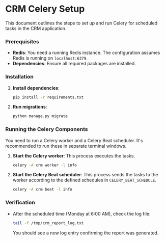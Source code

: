 # CRM Celery Setup

This document outlines the steps to set up and run Celery for scheduled tasks in the CRM application.

### Prerequisites

- **Redis**: You need a running Redis instance. The configuration assumes Redis is running on `localhost:6379`.
- **Dependencies**: Ensure all required packages are installed.

### Installation

1.  **Install dependencies**:

    ```bash
    pip install -r requirements.txt
    ```

2.  **Run migrations**:
    ```bash
    python manage.py migrate
    ```

### Running the Celery Components

You need to run a Celery worker and a Celery Beat scheduler. It's recommended to run these in separate terminal windows.

1.  **Start the Celery worker**:
    This process executes the tasks.

    ```bash
    celery -A crm worker -l info
    ```

2.  **Start the Celery Beat scheduler**:
    This process sends the tasks to the worker according to the defined schedules in `CELERY_BEAT_SCHEDULE`.
    ```bash
    celery -A crm beat -l info
    ```

### Verification

- After the scheduled time (Monday at 6:00 AM), check the log file:
  ```bash
  tail -f /tmp/crm_report_log.txt
  ```
  You should see a new log entry confirming the report was generated.
